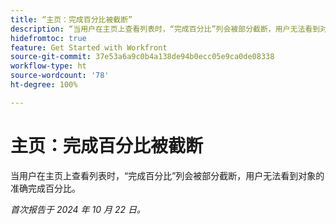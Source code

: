 ```yaml
---
title: “主页：完成百分比被截断”
description: “当用户在主页上查看列表时，“完成百分比”列会被部分截断，用户无法看到对象的准确完成百分比。”
hidefromtoc: true
feature: Get Started with Workfront
source-git-commit: 37e53a6a9c0b4a138de94b0ecc05e9ca0de08338
workflow-type: ht
source-wordcount: '78'
ht-degree: 100%

---
```



# 主页：完成百分比被截断

当用户在主页上查看列表时，“完成百分比”列会被部分截断，用户无法看到对象的准确完成百分比。

_首次报告于 2024 年 10 月 22 日。_
